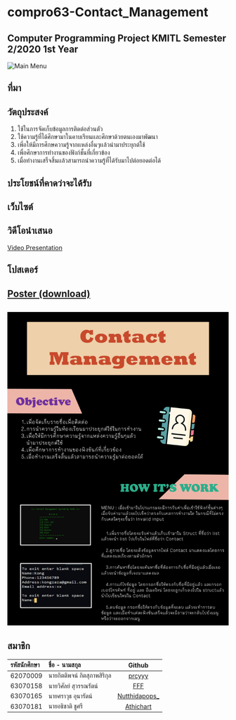 
# compro63-Contact_Management
Computer Programming Project KMITL Semester 2/2020 1st Year
---
![Main Menu](https://cdn.discordapp.com/attachments/834644991733268511/838344846409596928/unknown.png)
## ที่มา
## วัตถุประสงค์
1. ใช้ในการจัดเก็บข้อมูลการติดต่อส่วนตัว
2. ใช้ความรู้ที่ได้ศึกษามาในคาบเรียนเเละศึกษาด้วยตนเองมาพัฒนา
3. เพี่อให้มีการศึกษความรู้จากเเหล่งอื่นๆเเล้วนำมาประยุกต์ใช้
4. เพื่อศึกษาการทำงานของฟังก์ชั้นที่เกี่ยวข้อง
5. เมื่อทำงานเสร็จสิ้นเเล้วสามารถนําความรู้ที่ได้รับมาไปต่อยอดต่อได้
## ประโยชน์ที่คาดว่าจะได้รับ
## เว็บไซต์

## วิดีโอนำเสนอ
[Video Presentation](https://www.youtube.com/watch?v=NDe-3nXUXG4)
## โปสเตอร์
[Poster (download)](https://github.com/63070158/compro63-Contact_Management/blob/main/poster_contact.jpg)
---
![Poster](https://github.com/63070158/compro63-Contact_Management/blob/main/poster_contact.jpg)
---
สมาชิก
---

| รหัสนักศึกษา | ชื่อ - นามสกุล | Github |
| :-------- | :-------- | :---------: |
|   62070009   |   นายกิตติพจน์ กิตสุภาพสิริกุล   |   [prcyyy](https://github.com/prcyyy)   |
|   63070158   |   นายวิศัลย์ สุวรรณรัตน์   |  [FFF](https://github.com/63070158)   |
|   63070165   |   นายศราวุธ อุนารัตน์   |   [Nutthidapops_](https://github.com/63070052)   |
|   63070181   |   นายอธิชาติ ชูศรี   |   [Athichart](https://github.com/Athichart)   |
